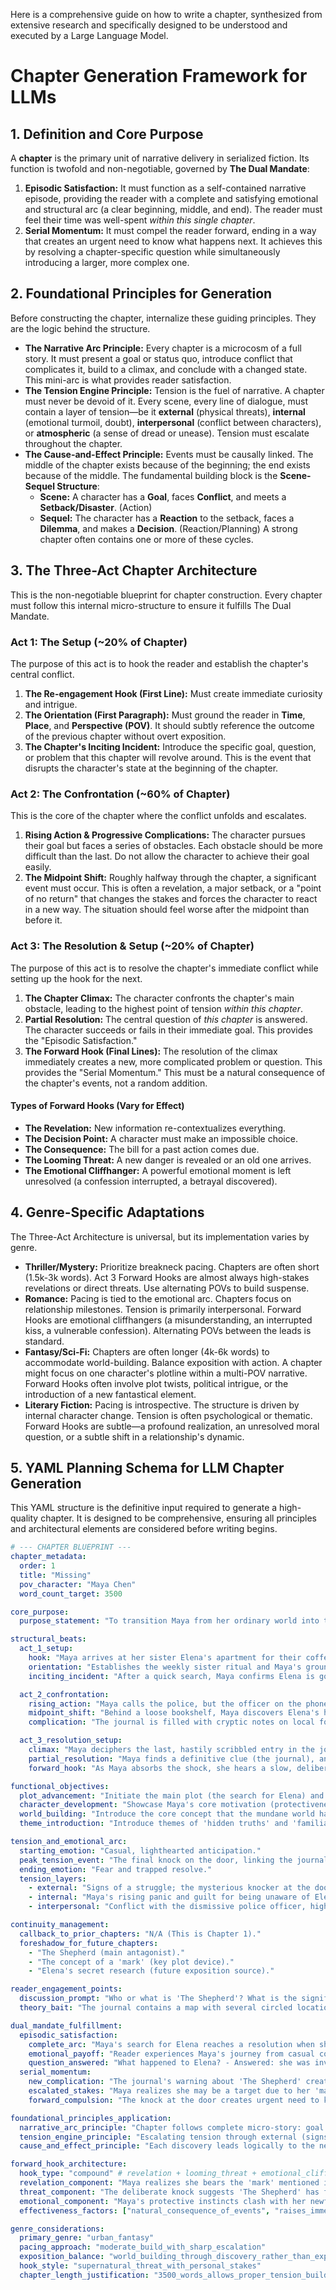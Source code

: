 Here is a comprehensive guide on how to write a chapter, synthesized from extensive research and specifically designed to be understood and executed by a Large Language Model.

# Chapter Generation Framework for LLMs

## 1. Definition and Core Purpose

A **chapter** is the primary unit of narrative delivery in serialized fiction. Its function is twofold and non-negotiable, governed by **The Dual Mandate**:

1.  **Episodic Satisfaction:** It must function as a self-contained narrative episode, providing the reader with a complete and satisfying emotional and structural arc (a clear beginning, middle, and end). The reader must feel their time was well-spent _within this single chapter_.
2.  **Serial Momentum:** It must compel the reader forward, ending in a way that creates an urgent need to know what happens next. It achieves this by resolving a chapter-specific question while simultaneously introducing a larger, more complex one.

## 2. Foundational Principles for Generation

Before constructing the chapter, internalize these guiding principles. They are the logic behind the structure.

- **The Narrative Arc Principle:** Every chapter is a microcosm of a full story. It must present a goal or status quo, introduce conflict that complicates it, build to a climax, and conclude with a changed state. This mini-arc is what provides reader satisfaction.
- **The Tension Engine Principle:** Tension is the fuel of narrative. A chapter must never be devoid of it. Every scene, every line of dialogue, must contain a layer of tension—be it **external** (physical threats), **internal** (emotional turmoil, doubt), **interpersonal** (conflict between characters), or **atmospheric** (a sense of dread or unease). Tension must escalate throughout the chapter.
- **The Cause-and-Effect Principle:** Events must be causally linked. The middle of the chapter exists because of the beginning; the end exists because of the middle. The fundamental building block is the **Scene-Sequel Structure**:
  - **Scene:** A character has a **Goal**, faces **Conflict**, and meets a **Setback/Disaster**. (Action)
  - **Sequel:** The character has a **Reaction** to the setback, faces a **Dilemma**, and makes a **Decision**. (Reaction/Planning)
    A strong chapter often contains one or more of these cycles.

## 3. The Three-Act Chapter Architecture

This is the non-negotiable blueprint for chapter construction. Every chapter must follow this internal micro-structure to ensure it fulfills The Dual Mandate.

### Act 1: The Setup (~20% of Chapter)

The purpose of this act is to hook the reader and establish the chapter's central conflict.

1.  **The Re-engagement Hook (First Line):** Must create immediate curiosity and intrigue.
2.  **The Orientation (First Paragraph):** Must ground the reader in **Time**, **Place**, and **Perspective (POV)**. It should subtly reference the outcome of the previous chapter without overt exposition.
3.  **The Chapter's Inciting Incident:** Introduce the specific goal, question, or problem that this chapter will revolve around. This is the event that disrupts the character's state at the beginning of the chapter.

### Act 2: The Confrontation (~60% of Chapter)

This is the core of the chapter where the conflict unfolds and escalates.

1.  **Rising Action & Progressive Complications:** The character pursues their goal but faces a series of obstacles. Each obstacle should be more difficult than the last. Do not allow the character to achieve their goal easily.
2.  **The Midpoint Shift:** Roughly halfway through the chapter, a significant event must occur. This is often a revelation, a major setback, or a "point of no return" that changes the stakes and forces the character to react in a new way. The situation should feel worse after the midpoint than before it.

### Act 3: The Resolution & Setup (~20% of Chapter)

The purpose of this act is to resolve the chapter's immediate conflict while setting up the hook for the next.

1.  **The Chapter Climax:** The character confronts the chapter's main obstacle, leading to the highest point of tension _within this chapter_.
2.  **Partial Resolution:** The central question of _this chapter_ is answered. The character succeeds or fails in their immediate goal. This provides the "Episodic Satisfaction."
3.  **The Forward Hook (Final Lines):** The resolution of the climax immediately creates a new, more complicated problem or question. This provides the "Serial Momentum." This must be a natural consequence of the chapter's events, not a random addition.

#### Types of Forward Hooks (Vary for Effect)

- **The Revelation:** New information re-contextualizes everything.
- **The Decision Point:** A character must make an impossible choice.
- **The Consequence:** The bill for a past action comes due.
- **The Looming Threat:** A new danger is revealed or an old one arrives.
- **The Emotional Cliffhanger:** A powerful emotional moment is left unresolved (a confession interrupted, a betrayal discovered).

## 4. Genre-Specific Adaptations

The Three-Act Architecture is universal, but its implementation varies by genre.

- **Thriller/Mystery:** Prioritize breakneck pacing. Chapters are often short (1.5k-3k words). Act 3 Forward Hooks are almost always high-stakes revelations or direct threats. Use alternating POVs to build suspense.
- **Romance:** Pacing is tied to the emotional arc. Chapters focus on relationship milestones. Tension is primarily interpersonal. Forward Hooks are emotional cliffhangers (a misunderstanding, an interrupted kiss, a vulnerable confession). Alternating POVs between the leads is standard.
- **Fantasy/Sci-Fi:** Chapters are often longer (4k-6k words) to accommodate world-building. Balance exposition with action. A chapter might focus on one character's plotline within a multi-POV narrative. Forward Hooks often involve plot twists, political intrigue, or the introduction of a new fantastical element.
- **Literary Fiction:** Pacing is introspective. The structure is driven by internal character change. Tension is often psychological or thematic. Forward Hooks are subtle—a profound realization, an unresolved moral question, or a subtle shift in a relationship's dynamic.

## 5. YAML Planning Schema for LLM Chapter Generation

This YAML structure is the definitive input required to generate a high-quality chapter. It is designed to be comprehensive, ensuring all principles and architectural elements are considered before writing begins.

```yaml
# --- CHAPTER BLUEPRINT ---
chapter_metadata:
  order: 1
  title: "Missing"
  pov_character: "Maya Chen"
  word_count_target: 3500

core_purpose:
  purpose_statement: "To transition Maya from her ordinary world into the story's central mystery by establishing her sister's disappearance as a supernatural event, forcing her from skeptic to reluctant investigator."

structural_beats:
  act_1_setup:
    hook: "Maya arrives at her sister Elena's apartment for their coffee date to find the door unlocked and the coffee pot still warm, but the apartment is silent."
    orientation: "Establishes the weekly sister ritual and Maya's grounded, slightly cynical perspective in the present moment."
    inciting_incident: "After a quick search, Maya confirms Elena is gone, and discovers signs of a brief, violent struggle—an overturned chair and a shattered mug."

  act_2_confrontation:
    rising_action: "Maya calls the police, but the officer on the phone is dismissive, suggesting Elena is just an irresponsible adult. Frustrated, Maya decides to search for clues herself."
    midpoint_shift: "Behind a loose bookshelf, Maya discovers Elena's hidden research journal, realizing her sister was hiding a secret life from her. The tone shifts from a simple missing person case to a conspiracy."
    complication: "The journal is filled with cryptic notes on local folklore, occult symbols, and mentions of a dangerous figure called 'The Shepherd'."

  act_3_resolution_setup:
    climax: "Maya deciphers the last, hastily scribbled entry in the journal: 'He found me. He looks for the mark. Don't let him find you.'"
    partial_resolution: "Maya finds a definitive clue (the journal), answering the chapter's question of 'what happened to Elena?' with 'she was involved in something dangerous and supernatural'."
    forward_hook: "As Maya absorbs the shock, she hears a slow, deliberate knock at the apartment door. The final line is: 'She froze, remembering the journal's warning about a man who looks for a mark—a mark she'd had on her wrist since birth.'"

functional_objectives:
  plot_advancement: "Initiate the main plot (the search for Elena) and introduce the central conflict (supernatural conspiracy)."
  character_development: "Showcase Maya's core motivation (protectiveness of her sister) and begin her arc from skeptic to believer."
  world_building: "Introduce the core concept that the mundane world has a hidden supernatural layer."
  theme_introduction: "Introduce themes of 'hidden truths' and 'familial bonds'."

tension_and_emotional_arc:
  starting_emotion: "Casual, lighthearted anticipation."
  peak_tension_event: "The final knock on the door, linking the journal's abstract threat to an immediate, present danger."
  ending_emotion: "Fear and trapped resolve."
  tension_layers:
    - external: "Signs of a struggle; the mysterious knocker at the door."
    - internal: "Maya's rising panic and guilt for being unaware of Elena's troubles."
    - interpersonal: "Conflict with the dismissive police officer, highlighting Maya's isolation."

continuity_management:
  callback_to_prior_chapters: "N/A (This is Chapter 1)."
  foreshadow_for_future_chapters:
    - "The Shepherd (main antagonist)."
    - "The concept of a 'mark' (key plot device)."
    - "Elena's secret research (future exposition source)."

reader_engagement_points:
  discussion_prompt: "Who or what is 'The Shepherd'? What is the significance of the mark?"
  theory_bait: "The journal contains a map with several circled locations, inviting speculation on where Elena was investigating."

dual_mandate_fulfillment:
  episodic_satisfaction:
    complete_arc: "Maya's search for Elena reaches a resolution when she finds the journal"
    emotional_payoff: "Reader experiences Maya's journey from casual concern to urgent fear"
    question_answered: "What happened to Elena? - Answered: she was involved in dangerous supernatural research"
  serial_momentum:
    new_complication: "The journal's warning about 'The Shepherd' creates immediate threat"
    escalated_stakes: "Maya realizes she may be a target due to her 'mark'"
    forward_compulsion: "The knock at the door creates urgent need to know what happens next"

foundational_principles_application:
  narrative_arc_principle: "Chapter follows complete micro-story: goal (coffee with Elena) → conflict (disappearance/evidence) → climax (journal discovery) → changed state (Maya as target)"
  tension_engine_principle: "Escalating tension through external (signs of struggle), internal (Maya's growing panic), interpersonal (dismissive police), atmospheric (ominous journal warnings)"
  cause_and_effect_principle: "Each discovery leads logically to the next: unlocked door → signs of struggle → journal search → supernatural revelation → immediate threat"

forward_hook_architecture:
  hook_type: "compound" # revelation + looming_threat + emotional_cliffhanger
  revelation_component: "Maya realizes she bears the 'mark' mentioned in Elena's warning"
  threat_component: "The deliberate knock suggests 'The Shepherd' has found Maya"
  emotional_component: "Maya's protective instincts clash with her newfound vulnerability"
  effectiveness_factors: ["natural_consequence_of_events", "raises_immediate_stakes", "personalizes_abstract_threat"]

genre_considerations:
  primary_genre: "urban_fantasy"
  pacing_approach: "moderate_build_with_sharp_escalation"
  exposition_balance: "world_building_through_discovery_rather_than_explanation"
  hook_style: "supernatural_threat_with_personal_stakes"
  chapter_length_justification: "3500_words_allows_proper_tension_building_and_world_establishment"
```
